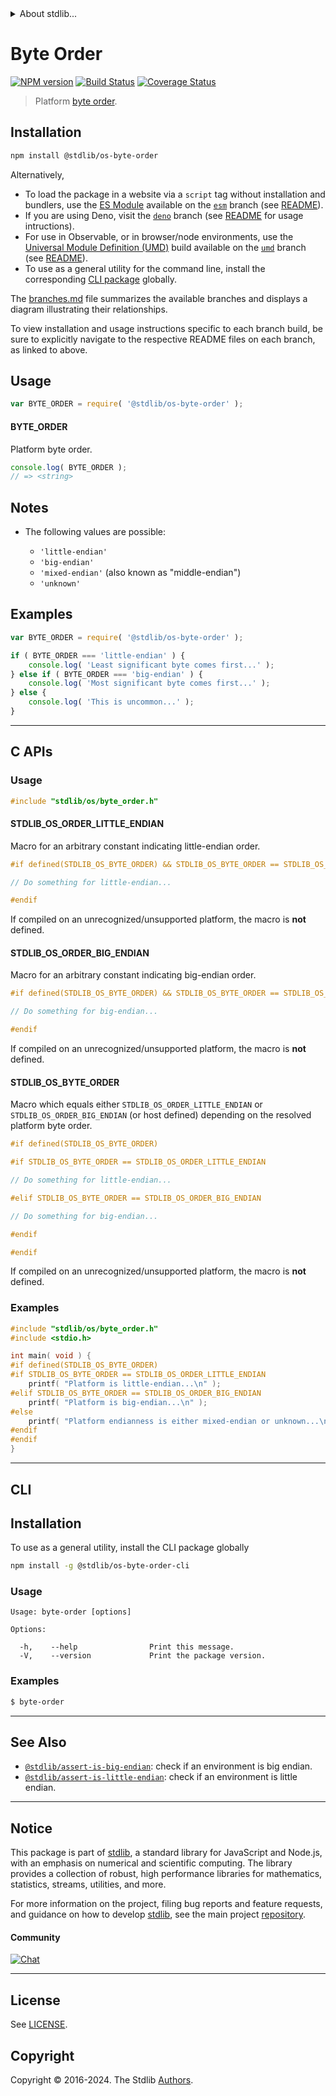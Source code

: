 <!--

@license Apache-2.0

Copyright (c) 2020 The Stdlib Authors.

Licensed under the Apache License, Version 2.0 (the "License");
you may not use this file except in compliance with the License.
You may obtain a copy of the License at

   http://www.apache.org/licenses/LICENSE-2.0

Unless required by applicable law or agreed to in writing, software
distributed under the License is distributed on an "AS IS" BASIS,
WITHOUT WARRANTIES OR CONDITIONS OF ANY KIND, either express or implied.
See the License for the specific language governing permissions and
limitations under the License.

-->


<details>
  <summary>
    About stdlib...
  </summary>
  <p>We believe in a future in which the web is a preferred environment for numerical computation. To help realize this future, we've built stdlib. stdlib is a standard library, with an emphasis on numerical and scientific computation, written in JavaScript (and C) for execution in browsers and in Node.js.</p>
  <p>The library is fully decomposable, being architected in such a way that you can swap out and mix and match APIs and functionality to cater to your exact preferences and use cases.</p>
  <p>When you use stdlib, you can be absolutely certain that you are using the most thorough, rigorous, well-written, studied, documented, tested, measured, and high-quality code out there.</p>
  <p>To join us in bringing numerical computing to the web, get started by checking us out on <a href="https://github.com/stdlib-js/stdlib">GitHub</a>, and please consider <a href="https://opencollective.com/stdlib">financially supporting stdlib</a>. We greatly appreciate your continued support!</p>
</details>

# Byte Order

[![NPM version][npm-image]][npm-url] [![Build Status][test-image]][test-url] [![Coverage Status][coverage-image]][coverage-url] <!-- [![dependencies][dependencies-image]][dependencies-url] -->

> Platform [byte order][endianness].

<section class="installation">

## Installation

```bash
npm install @stdlib/os-byte-order
```

Alternatively,

-   To load the package in a website via a `script` tag without installation and bundlers, use the [ES Module][es-module] available on the [`esm`][esm-url] branch (see [README][esm-readme]).
-   If you are using Deno, visit the [`deno`][deno-url] branch (see [README][deno-readme] for usage intructions).
-   For use in Observable, or in browser/node environments, use the [Universal Module Definition (UMD)][umd] build available on the [`umd`][umd-url] branch (see [README][umd-readme]).
-   To use as a general utility for the command line, install the corresponding [CLI package][cli-section] globally.

The [branches.md][branches-url] file summarizes the available branches and displays a diagram illustrating their relationships.

To view installation and usage instructions specific to each branch build, be sure to explicitly navigate to the respective README files on each branch, as linked to above.

</section>

<section class="usage">

## Usage

```javascript
var BYTE_ORDER = require( '@stdlib/os-byte-order' );
```

#### BYTE_ORDER

Platform byte order.

```javascript
console.log( BYTE_ORDER );
// => <string>
```

</section>

<!-- /.usage -->

<section class="notes">

## Notes

-   The following values are possible:

    -   `'little-endian'`
    -   `'big-endian'`
    -   `'mixed-endian'` (also known as "middle-endian")
    -   `'unknown'`

</section>

<!-- /.notes -->

<section class="examples">

## Examples

<!-- eslint no-undef: "error" -->

```javascript
var BYTE_ORDER = require( '@stdlib/os-byte-order' );

if ( BYTE_ORDER === 'little-endian' ) {
    console.log( 'Least significant byte comes first...' );
} else if ( BYTE_ORDER === 'big-endian' ) {
    console.log( 'Most significant byte comes first...' );
} else {
    console.log( 'This is uncommon...' );
}
```

</section>

<!-- /.examples -->

<!-- C interface documentation. -->

* * *

<section class="c">

## C APIs

<!-- Section to include introductory text. Make sure to keep an empty line after the intro `section` element and another before the `/section` close. -->

<section class="intro">

</section>

<!-- /.intro -->

<!-- C usage documentation. -->

<section class="usage">

### Usage

```c
#include "stdlib/os/byte_order.h"
```

#### STDLIB_OS_ORDER_LITTLE_ENDIAN

Macro for an arbitrary constant indicating little-endian order.

```c
#if defined(STDLIB_OS_BYTE_ORDER) && STDLIB_OS_BYTE_ORDER == STDLIB_OS_ORDER_LITTLE_ENDIAN

// Do something for little-endian...

#endif
```

If compiled on an unrecognized/unsupported platform, the macro is **not** defined.

#### STDLIB_OS_ORDER_BIG_ENDIAN

Macro for an arbitrary constant indicating big-endian order.

```c
#if defined(STDLIB_OS_BYTE_ORDER) && STDLIB_OS_BYTE_ORDER == STDLIB_OS_ORDER_BIG_ENDIAN

// Do something for big-endian...

#endif
```

If compiled on an unrecognized/unsupported platform, the macro is **not** defined.

#### STDLIB_OS_BYTE_ORDER

Macro which equals either `STDLIB_OS_ORDER_LITTLE_ENDIAN` or `STDLIB_OS_ORDER_BIG_ENDIAN` (or host defined) depending on the resolved platform byte order.

```c
#if defined(STDLIB_OS_BYTE_ORDER)

#if STDLIB_OS_BYTE_ORDER == STDLIB_OS_ORDER_LITTLE_ENDIAN

// Do something for little-endian...

#elif STDLIB_OS_BYTE_ORDER == STDLIB_OS_ORDER_BIG_ENDIAN

// Do something for big-endian...

#endif

#endif
```

If compiled on an unrecognized/unsupported platform, the macro is **not** defined.

</section>

<!-- /.usage -->

<!-- C API usage notes. Make sure to keep an empty line after the `section` element and another before the `/section` close. -->

<section class="notes">

</section>

<!-- /.notes -->

<!-- C API usage examples. -->

<section class="examples">

### Examples

```c
#include "stdlib/os/byte_order.h"
#include <stdio.h>

int main( void ) {
#if defined(STDLIB_OS_BYTE_ORDER)
#if STDLIB_OS_BYTE_ORDER == STDLIB_OS_ORDER_LITTLE_ENDIAN
    printf( "Platform is little-endian...\n" );
#elif STDLIB_OS_BYTE_ORDER == STDLIB_OS_ORDER_BIG_ENDIAN
    printf( "Platform is big-endian...\n" );
#else
    printf( "Platform endianness is either mixed-endian or unknown...\n" )
#endif
#endif
}
```

</section>

<!-- /.examples -->

</section>

<!-- /.c -->

* * *

<section class="cli">

## CLI

<section class="installation">

## Installation

To use as a general utility, install the CLI package globally

```bash
npm install -g @stdlib/os-byte-order-cli
```

</section>

<!-- CLI usage documentation. -->

<section class="usage">

### Usage

```text
Usage: byte-order [options]

Options:

  -h,    --help                Print this message.
  -V,    --version             Print the package version.
```

</section>

<!-- /.usage -->

<section class="examples">

### Examples

```bash
$ byte-order
```

</section>

<!-- /.examples -->

</section>

<!-- /.cli -->

<!-- Section for related `stdlib` packages. Do not manually edit this section, as it is automatically populated. -->

<section class="related">

* * *

## See Also

-   <span class="package-name">[`@stdlib/assert-is-big-endian`][@stdlib/assert/is-big-endian]</span><span class="delimiter">: </span><span class="description">check if an environment is big endian.</span>
-   <span class="package-name">[`@stdlib/assert-is-little-endian`][@stdlib/assert/is-little-endian]</span><span class="delimiter">: </span><span class="description">check if an environment is little endian.</span>

</section>

<!-- /.related -->

<!-- Section for all links. Make sure to keep an empty line after the `section` element and another before the `/section` close. -->


<section class="main-repo" >

* * *

## Notice

This package is part of [stdlib][stdlib], a standard library for JavaScript and Node.js, with an emphasis on numerical and scientific computing. The library provides a collection of robust, high performance libraries for mathematics, statistics, streams, utilities, and more.

For more information on the project, filing bug reports and feature requests, and guidance on how to develop [stdlib][stdlib], see the main project [repository][stdlib].

#### Community

[![Chat][chat-image]][chat-url]

---

## License

See [LICENSE][stdlib-license].


## Copyright

Copyright &copy; 2016-2024. The Stdlib [Authors][stdlib-authors].

</section>

<!-- /.stdlib -->

<!-- Section for all links. Make sure to keep an empty line after the `section` element and another before the `/section` close. -->

<section class="links">

[npm-image]: http://img.shields.io/npm/v/@stdlib/os-byte-order.svg
[npm-url]: https://npmjs.org/package/@stdlib/os-byte-order

[test-image]: https://github.com/stdlib-js/os-byte-order/actions/workflows/test.yml/badge.svg?branch=v0.2.0
[test-url]: https://github.com/stdlib-js/os-byte-order/actions/workflows/test.yml?query=branch:v0.2.0

[coverage-image]: https://img.shields.io/codecov/c/github/stdlib-js/os-byte-order/main.svg
[coverage-url]: https://codecov.io/github/stdlib-js/os-byte-order?branch=main

<!--

[dependencies-image]: https://img.shields.io/david/stdlib-js/os-byte-order.svg
[dependencies-url]: https://david-dm.org/stdlib-js/os-byte-order/main

-->

[chat-image]: https://img.shields.io/gitter/room/stdlib-js/stdlib.svg
[chat-url]: https://app.gitter.im/#/room/#stdlib-js_stdlib:gitter.im

[stdlib]: https://github.com/stdlib-js/stdlib

[stdlib-authors]: https://github.com/stdlib-js/stdlib/graphs/contributors

[cli-section]: https://github.com/stdlib-js/os-byte-order#cli
[cli-url]: https://github.com/stdlib-js/os-byte-order/tree/cli
[@stdlib/os-byte-order]: https://github.com/stdlib-js/os-byte-order/tree/main

[umd]: https://github.com/umdjs/umd
[es-module]: https://developer.mozilla.org/en-US/docs/Web/JavaScript/Guide/Modules

[deno-url]: https://github.com/stdlib-js/os-byte-order/tree/deno
[deno-readme]: https://github.com/stdlib-js/os-byte-order/blob/deno/README.md
[umd-url]: https://github.com/stdlib-js/os-byte-order/tree/umd
[umd-readme]: https://github.com/stdlib-js/os-byte-order/blob/umd/README.md
[esm-url]: https://github.com/stdlib-js/os-byte-order/tree/esm
[esm-readme]: https://github.com/stdlib-js/os-byte-order/blob/esm/README.md
[branches-url]: https://github.com/stdlib-js/os-byte-order/blob/main/branches.md

[stdlib-license]: https://raw.githubusercontent.com/stdlib-js/os-byte-order/main/LICENSE

[endianness]: https://en.wikipedia.org/wiki/Endianness

<!-- <related-links> -->

[@stdlib/assert/is-big-endian]: https://github.com/stdlib-js/assert-is-big-endian

[@stdlib/assert/is-little-endian]: https://github.com/stdlib-js/assert-is-little-endian

<!-- </related-links> -->

</section>

<!-- /.links -->
